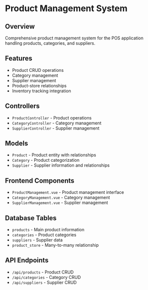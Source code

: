 # Product Management System

## Overview
Comprehensive product management system for the POS application handling products, categories, and suppliers.

## Features
- Product CRUD operations
- Category management
- Supplier management
- Product-store relationships
- Inventory tracking integration

## Controllers
- `ProductController` - Product operations
- `CategoryController` - Category management  
- `SupplierController` - Supplier management

## Models
- `Product` - Product entity with relationships
- `Category` - Product categorization
- `Supplier` - Supplier information and relationships

## Frontend Components
- `ProductManagement.vue` - Product management interface
- `CategoryManagement.vue` - Category management
- `SupplierManagement.vue` - Supplier management

## Database Tables
- `products` - Main product information
- `categories` - Product categories
- `suppliers` - Supplier data
- `product_store` - Many-to-many relationship

## API Endpoints
- `/api/products` - Product CRUD
- `/api/categories` - Category CRUD
- `/api/suppliers` - Supplier CRUD